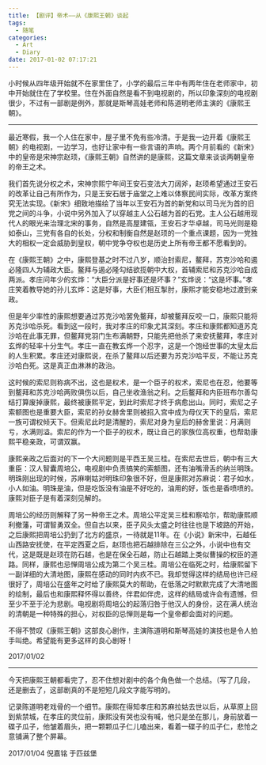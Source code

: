 ```yaml
---
title: 【剧评】帝术——从《康熙王朝》谈起
tags:
  - 随笔
categories:
  - Art
  - Diary
date: 2017-01-02 07:17:21
---
```

小时候从四年级开始就不在家里住了，小学的最后三年中有两年住在老师家中，初中开始就住在了学校里。住在外面自然是看不到电视剧的，所以印象深刻的电视剧很少，不过有一部剧是例外，那就是斯琴高娃老师和陈道明老师主演的《康熙王朝》。

<!-- more -->

***

最近寒假，我一个人住在家中，屋子里不免有些冷清。于是我一边开着《康熙王朝》的电视剧，一边学习，也好让家中有一些言语的声响。两个月前看的《新宋》中的皇帝是宋神宗赵顼，《康熙王朝》自然讲的是康熙，这篇文章来谈谈两朝皇帝的帝王之术。

我们首先说分权之术，宋神宗熙宁年间王安石变法大刀阔斧，赵顼希望通过王安石的改革让自己有所作为，只是王安石居于庙堂之上难以体察民间实际，改革方案终究无法实现。《新宋》细致地描绘了当年以王安石为首的新党和以司马光为首的旧党之间的斗争，小说中另外加入了以穿越主人公石越为首的石党。主人公石越用现代人的眼光来治理北宋的事务，自然是高屋建瓴，王安石才华卓越，司马光则是稳如泰山，三党有各自的长处，分权和制衡自然是赵顼的一个重点课题，因为一党独大的相权一定会威胁到皇权，朝中党争夺权也是历史上所有帝王都不愿看到的。

在《康熙王朝》之中，康熙登基之时不过八岁，顺治封索尼，鳌拜，苏克沙哈和遏必隆四人为辅政大臣。鳌拜与遏必隆勾结欲揽朝中大权，首辅索尼和苏克沙哈自成两派。孝庄问年少的玄烨：“大臣分派是好事还是坏事？”玄烨说：“这是坏事。”孝庄笑着教导她的孙儿玄烨：这是好事，大臣们相互掣肘，康熙才能安稳地过渡到亲政。

但是年少率性的康熙想要通过苏克沙哈罢免鳌拜，却被鳌拜反咬一口，康熙只能将苏克沙哈杀死。看到这一段时，我对孝庄的印象尤其深刻。孝庄和康熙都知道苏克沙哈在此事无罪，但鳌拜党羽门生布满朝野，只能先把他杀了来安抚鳌拜，孝庄对玄烨的轻率十分生气。孝庄一直在教玄烨一个忍字，这是一个饱经世事的太皇太后的人生积累。孝庄还对康熙说，在杀了鳌拜以后还要为苏克沙哈平反，不能让苏克沙哈白死。这是真正血淋淋的政治。

这时候的索尼则称病不出，这也是权术，是一个臣子的权术，索尼也在忍，他要等到鳌拜和苏克沙哈两败俱伤以后，自己坐收渔翁之利。之后鳌拜和内臣班布尔善勾结打算废掉康熙，最终被康熙平定，到此时索尼才终于病愈出山。同时，索尼之子索额图也是重要大臣，索尼的孙女赫舍里则被招入宫中成为母仪天下的皇后，索尼一族可谓权倾天下。但索尼此时是清醒的，索尼对身为皇后的赫舍里说：月满则亏，水满则溢。索尼的作为一个臣子的权术，既让自己的家族位高权重，也帮助康熙平稳亲政，可谓双赢。

康熙亲政之后面对的下一个大问题则是平西王吴三桂。在索尼去世后，朝中有三大重臣：汉人智囊周培公，电视剧中负责搞笑的索额图，还有油嘴滑舌的纳兰明珠。明珠刚出现的时候，苏麻喇姑对明珠印象很不好，但是康熙对苏麻说：君子如水，小人如油。明珠是油，但是吃饭没有油是不好吃的，油用的好，饭也是香喷喷的。康熙对臣子是有着深刻见解的。

周培公的经历则解释了另一种帝王之术。周培公平定吴三桂和察哈尔，帮助康熙顺利撤藩，可谓智勇双全。但自古以来，臣子风头太盛之时往往也是下坡路的开始，之后康熙把周培公扔到了北方的盛京，一待就是11年。在《小说》新宋中，石越任山西路安抚使，在平定西夏之后，赵顼也把石越排除在三公之外，小说中也有交代，这是既是赵顼在防石越，也是在保全石越，防止石越踏上类似曹操的权臣的道路。同样，康熙也忌惮周培公成为第二个吴三桂。周培公在临死之时，给康熙留下一副详细的大清地图，康熙在感动的同时内疚不已。我却觉得这样的结局也许已经很好了，周培公在盛年之时给了康熙莫大的帮助，在低落之时默默完成了大清地图的绘制，最后也和康熙释怀得以善终，伴君如伴虎，这样的结局或许会有遗憾，但至少不至于沦为悲剧。电视剧将周培公的起落归咎于他汉人的身份，这在满人统治的清朝是一种特殊的担心，对权臣的忌惮则是每一个皇帝都会面对的问题。

不得不赞叹《康熙王朝》这部良心剧作，主演陈道明和斯琴高娃的演技也是令人拍手叫绝。希望能有更多这样的良心剧呀！

2017/01/02

***

今天把康熙王朝都看完了，忍不住想对剧中的各个角色做一个总结。（写了几段，还是删去了，这部剧真的不是短短几段文字能写明的。

记录陈道明老戏骨的一个细节。康熙在得知孝庄和苏麻拉姑去世以后，从草原上回到紫禁城，在孝庄的灵位前，康熙没有哭也没有喊，他只是坐在那儿，身前放着一碟子瓜子，他皱着眉头，把一颗颗瓜子仁儿嗑出来，看着一碟子的瓜子仁，悲怆之意铺满了整个屏幕。

2017/01/04
倪嘉铭
于匹兹堡






